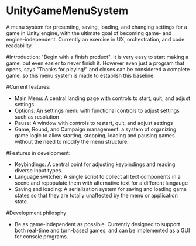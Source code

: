 # UnityGameMenuSystem
A menu system for presenting, saving, loading, and changing settings for a game in Unity engine, with the ultimate goal of becoming game- and engine-independent. Currently an exercise in UX, orchestration, and code readability.

#Introduction:
"Begin with a finish product". It is very easy to start making a game, but even easier to never finish it. However even just a program that opens, says "Thanks for playing!" and closes can be considered a complete game, so this menu system is made to establish this baseline.

#Current features:
- Main Menu: A central landing page with controls to start, quit, and adjust settings
- Options: An settings menu with functional controls to adjust settings such as resolution
- Pause: A window with controls to restart, quit, and adjust settings
- Game, Round, and Campaign management: a system of organizing game logic to allow starting, stopping, loading and pausing games without the need to modify the menu structure.

#Features in development:
- Keybindings: A central point for adjusting keybindings and reading diverse input types.
- Language switcher: A single script to collect all text components in a scene and repopulate them with alternative text for a different langauge
- Saving and loading: A serialization system for saving and loading game states so that they are totally unaffected by the menu or application state.

#Development philosphy
- Be as game-independent as possible. Currently designed to support both real-time and turn-based games, and can be implemented as a GUI for console programs.

